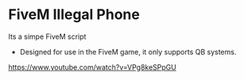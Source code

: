 # FiveM Illegal Phone 

Its a simpe FiveM script
- Designed for use in the FiveM game, it only supports QB systems.

https://www.youtube.com/watch?v=VPg8keSPpGU
